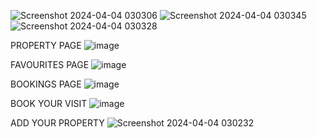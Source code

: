 ![Screenshot 2024-04-04 030306](https://github.com/Anjali162004/real-estate/assets/111984924/e1f345a2-e940-41fc-babb-00a263d655f4)
![Screenshot 2024-04-04 030345](https://github.com/Anjali162004/real-estate/assets/111984924/2195b845-406d-492f-82e8-6424e341c1b1)
![Screenshot 2024-04-04 030328](https://github.com/Anjali162004/real-estate/assets/111984924/73b88f28-ce1d-498d-86b4-950def8078d5)


 PROPERTY PAGE
 ![image](https://github.com/Anjali162004/real-estate/assets/111984924/100af0e2-cf23-4e11-9d72-bf5ed9f555e1)

 FAVOURITES PAGE
![image](https://github.com/Anjali162004/real-estate/assets/111984924/6cd828b8-a3b8-4dff-b7fb-0d3b928168dc)

 BOOKINGS PAGE
 ![image](https://github.com/Anjali162004/real-estate/assets/111984924/ed7d7e8d-91f0-4f2a-ac61-483519017f2f)

 BOOK YOUR VISIT
 ![image](https://github.com/Anjali162004/real-estate/assets/111984924/6bb5766e-675d-4331-81d7-b1bc9f06f8f7)

ADD YOUR PROPERTY
![Screenshot 2024-04-04 030232](https://github.com/Anjali162004/real-estate/assets/111984924/101a0ba0-05f5-4ce3-a56d-4c7fd27d68b9)
